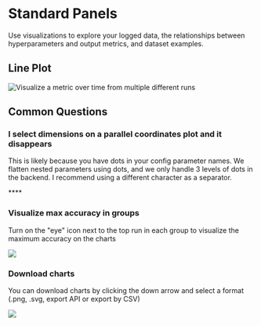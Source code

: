# Standard Panels

Use visualizations to explore your logged data, the relationships between hyperparameters and output metrics, and dataset examples.

## Line Plot

![Visualize a metric over time from multiple different runs](../../../.gitbook/assets/docs-line-plot.png)

## Common Questions

### **I select dimensions on a parallel coordinates plot and it disappears**

This is likely because you have dots in your config parameter names. We flatten nested parameters using dots, and we only handle 3 levels of dots in the backend. I recommend using a different character as a separator.

\*\*\*\*

### Visualize max accuracy in groups 

Turn on the "eye" icon next to the top run in each group to visualize the maximum accuracy on the charts

![](../../../.gitbook/assets/screen-shot-2020-02-12-at-3.45.09-pm.png)

### Download charts

You can download charts by clicking the down arrow and select a format \(.png, .svg, export API or export by CSV\)

![](../../../.gitbook/assets/screen-shot-2020-02-20-at-10.07.09-am.png)



